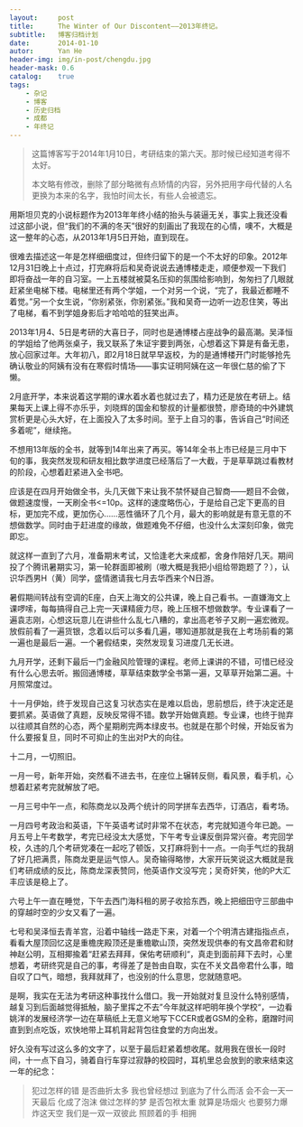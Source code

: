 ```yaml
---
layout:     post
title:      The Winter of Our Discontent——2013年终记。
subtitle:   博客归档计划
date:       2014-01-10
autor:      Yan He
header-img: img/in-post/chengdu.jpg
header-mask: 0.6
catalog:    true
tags:
    - 杂记
    - 博客
    - 历史归档
    - 成都
    - 年终记
---
```

> 这篇博客写于2014年1月10日，考研结束的第六天。那时候已经知道考得不太好。
> 
> 本文略有修改，删除了部分略微有点矫情的内容，另外把用字母代替的人名更换为本来的名字，我怕时间太长，有些人会被遗忘。

用斯坦贝克的小说标题作为2013年年终小结的抬头与装逼无关，事实上我还没看过这部小说，但“我们的不满的冬天”很好的刻画出了我现在的心情，噢不，大概是这一整年的心态，从2013年1月5日开始，直到现在。

很难去描述这一年是怎样细细度过，但终归留下的是一个不太好的印象。2012年12月31日晚上十点过，打完麻将后和吴奇说说去通博楼走走，顺便参观一下我们即将奋战一年的自习室。一上五楼就被莫名压抑的氛围给影响到，匆匆扫了几眼就赶紧坐电梯下楼。电梯里还有两个学姐，一个对另一个说，“完了，我最近都睡不着觉。”另一个女生说，“你别紧张，你别紧张。”我和吴奇一边听一边忍住笑，等出了电梯，看不到学姐身影后才哈哈哈的狂笑出声。

2013年1月4、5日是考研的大喜日子，同时也是通博楼占座战争的最高潮。吴泽恒的学姐给了他两张桌子，我又联系了朱证宇要到两张，心想着这下算是有备无患，放心回家过年。大年初八，即2月18日就早早返校，为的是通博楼开门时能够抢先确认敬业的阿姨有没有在寒假时情场——事实证明阿姨在这一年很仁慈的偷了下懒。

2月底开学，本来说着这学期的课水着水着也就过去了，精力还是放在考研上。结果每天上课上得不亦乐乎，刘晓辉的国金和黎叔的计量都很赞，廖奇琦的中外建筑赏析更是心头大好，在上面投入了太多时间。至于上自习的事，告诉自己“时间还多着呢”，继续拖。

不想用13年版的全书，就等到14年出来了再买。等14年全书上市已经是三月中下旬的事，我突然发现和研友相比数学进度已经落后了一大截，于是草草跳过看教材的阶段，心想着赶紧进入全书吧。

应该是在四月开始做全书，头几天做下来让我不禁怀疑自己智商——题目不会做，做题速度慢，一天刷全书<=10p。这样的速度略伤心，于是给自己定下更高的目标，更加完不成，更加伤心……恶性循环了几个月，最大的影响就是有意无意的不想做数学。同时由于赶进度的缘故，做题难免不仔细，也没什么太深刻印象，做完即忘。

就这样一直到了六月，准备期末考试，又恰逢老大来成都，舍身作陪好几天。期间投了个腾讯暑期实习，第一轮群面即被刷（嗷大概是我把小组给带跑题了？），认识华西男H（黄）同学，盛情邀请我七月去华西来个N日游。

暑假期间转战有空调的E座，白天上海文的公共课，晚上自己看书。一直嫌海文上课啰嗦，每每搞得自己上完一天课精疲力尽，晚上压根不想做数学。专业课看了一遍袁志刚，心想这玩意儿在讲些什么乱七八糟的，拿出高老爷子又刷一遍宏微观。放假前看了一遍货银，念着以后可以多看几遍，哪知道那就是我在上考场前看的第一遍也是最后一遍。一个暑假结束，突然发现复习进度几无长进。

九月开学，还剩下最后一门金融风险管理的课程。老师上课讲的不错，可惜已经没有什么心思去听。搬回通博楼，草草结束数学全书第一遍，又草草开始第二遍。十月照常度过。

十一月伊始，终于发现自己这复习状态实在是难以启齿，思前想后，终于决定还是要抓紧。英语做了真题，反映反常得不错。数学开始做真题。专业课，也终于抛弃以往顺其自然的心态，两个星期刷完两本绿皮书。也就是在那个时候，开始反省为什么要报复旦，同时不可抑止的生出对P大的向往。

十二月，一切照旧。

一月一号，新年开始，突然看不进去书，在座位上辗转反侧，看风景，看手机，心想着赶紧考完就解放了吧。

一月三号中午一点，和陈商龙以及两个统计的同学拼车去西华，订酒店，看考场。

一月四号考政治和英语，下午英语考试时非常不在状态，考完就知道今年已跪。一月五号上午考数学，考完已经没太大感觉，下午考专业课反倒异常兴奋。考完回学校，久违的几个考研党凑在一起吃了顿饭，又打麻将到十一点。一向手气烂的我胡了好几把满贯，陈商龙更是运气惊人。吴奇输得略惨，大家开玩笑说这大概就是我们考研成绩的反比，陈商龙深表赞同，他英语作文没写完；吴奇奸笑，他的P大汇丰应该是稳上了。

六号上午一直在睡觉，下午去西门海科租的房子收拾东西，晚上把细田守三部曲中的穿越时空的少女又看了一遍。

七号和吴泽恒去青羊宫，沿着中轴线一路走下来，对着一个个明清古建指指点点，看看大屋顶回忆这是重檐庑殿顶还是重檐歇山顶，突然发现供奉的有文昌帝君和财神赵公明，互相揶揄着“赶紧去拜拜，保佑考研顺利“，真走到面前拜下去时，心里想着，考研终究是自己的事，考得差了是咎由自取，实在不关文昌帝君什么事，暗自叹了口气，暗想，我拜就拜了，也没别的什么意思，您就随意吧。



是啊，我实在无法为考研这种事找什么借口。我一开始就对复旦没什么特别感情，越复习到后面越觉得抵触，脑子里挥之不去”今年就这样吧明年换个学校“，一边看姚洋的发展经济学一边在草稿纸上无意义地写下CCER或者GSM的全称，磨蹭时间直到到点吃饭，欢快地带上耳机背起背包往食堂的方向出发。


好久没有写过这么多的文字了，以至于最后赶紧着想收尾。就用我在很长一段时间，十一点下自习，骑着自行车穿过寂静的校园时，耳机里总会放到的歌来结束这一年的纪念：


> 犯过怎样的错 是否曲折太多 我也曾经想过 到底为了什么而活 会不会一天一天最后 化成了泡沫 做过怎样的梦 是否包袱太重 就算是场烟火 也要努力爆炸这天空 我们是一双一双彼此 照顾着的手 相拥